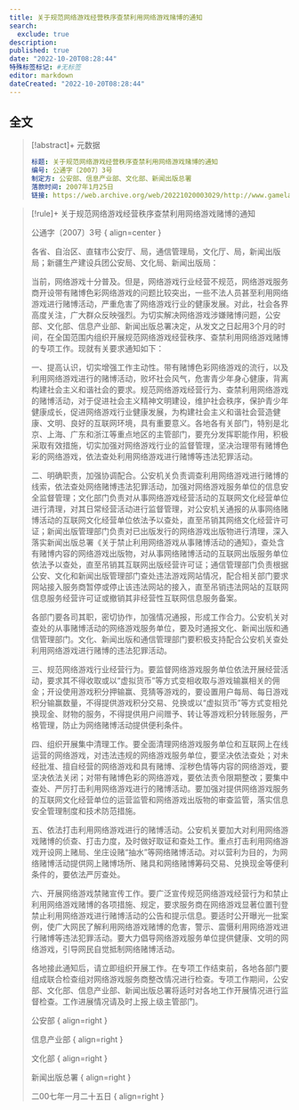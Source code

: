 ```yaml
---
title: 关于规范网络游戏经营秩序查禁利用网络游戏赌博的通知
search:
  exclude: true
description:
published: true
date: "2022-10-20T08:28:44"
特殊标签标记: #无标签
editor: markdown
dateCreated: "2022-10-20T08:28:44"
---
```


## 全文

> [!abstract]+ 元数据
>
> ```yaml
> 标题: 关于规范网络游戏经营秩序查禁利用网络游戏赌博的通知
> 编号: 公通字〔2007〕3号
> 制定方: 公安部、信息产业部、文化部、新闻出版总署
> 落款时间: 2007年1月25日
> 链接: https://web.archive.org/web/20221020003029/http://www.gamelaw.cn/rule/2020/1218/155.html
> ```

> [!rule]+ 关于规范网络游戏经营秩序查禁利用网络游戏赌博的通知
>
> 公通字〔2007〕3号
> { align=center }
>
> 各省、自治区、直辖市公安厅、局，通信管理局，文化厅、局，新闻出版局；新疆生产建设兵团公安局、文化局、新闻出版局：
>
> 当前，网络游戏十分普及。但是，网络游戏行业经营不规范，网络游戏服务商开设带有赌博色彩网络游戏的问题比较突出，一些不法人员甚至利用网络游戏进行赌博活动，严重危害了网络游戏行业的健康发展。对此，社会各界高度关注，广大群众反映强烈。为切实解决网络游戏涉嫌赌博问题，公安部、文化部、信息产业部、新闻出版总署决定，从发文之日起用3个月的时间，在全国范围内组织开展规范网络游戏经营秩序、查禁利用网络游戏赌博的专项工作。现就有关要求通知如下：
>
> 一、提高认识，切实增强工作主动性。带有赌博色彩网络游戏的流行，以及利用网络游戏进行的赌博活动，败坏社会风气，危害青少年身心健康，背离构建社会主义和谐社会的要求。规范网络游戏经营行为、查禁利用网络游戏的赌博活动，对于促进社会主义精神文明建设，维护社会秩序，保护青少年健康成长，促进网络游戏行业健康发展，为构建社会主义和谐社会营造健康、文明、良好的互联网环境，具有重要意义。各地各有关部门，特别是北京、上海、广东和浙江等重点地区的主管部门，要充分发挥职能作用，积极采取有效措施，切实加强对网络游戏行业的监督管理，坚决治理带有赌博色彩的网络游戏，依法查处利用网络游戏进行赌博等违法犯罪活动。
>
> 二、明确职责，加强协调配合。公安机关负责调查利用网络游戏进行赌博的线索，依法查处网络赌博违法犯罪活动，加强对网络游戏服务单位的信息安全监督管理；文化部门负责对从事网络游戏经营活动的互联网文化经营单位进行清理，对其日常经营活动进行监督管理，对公安机关通报的从事网络赌博活动的互联网文化经营单位依法予以查处，直至吊销其网络文化经营许可证；新闻出版管理部门负责对已出版发行的网络游戏出版物进行清理，深入落实新闻出版总署《关于禁止利用网络游戏从事赌博活动的通知》，查处含有赌博内容的网络游戏出版物，对从事网络赌博活动的互联网出版服务单位依法予以查处，直至吊销其互联网出版经营许可证；通信管理部门负责根据公安、文化和新闻出版管理部门查处违法游戏网站情况，配合相关部门要求网站接入服务商暂停或停止该违法网站的接入，直至吊销违法网站的互联网信息服务经营许可证或撤销其非经营性互联网信息服务备案。
>
> 各部门要各司其职，密切协作，加强情况通报，形成工作合力。公安机关对查处的从事赌博活动的网络游戏服务单位，要及时通报文化、新闻出版和通信管理部门。文化、新闻出版和通信管理部门要积极支持配合公安机关查处利用网络游戏进行赌博的违法犯罪活动。
>
> 三、规范网络游戏行业经营行为。要监督网络游戏服务单位依法开展经营活动，要求其不得收取或以“虚拟货币”等方式变相收取与游戏输赢相关的佣金；开设使用游戏积分押输赢、竞猜等游戏的，要设置用户每局、每日游戏积分输赢数量，不得提供游戏积分交易、兑换或以“虚拟货币”等方式变相兑换现金、财物的服务，不得提供用户间赠予、转让等游戏积分转账服务，严格管理，防止为网络赌博活动提供便利条件。
>
> 四、组织开展集中清理工作。要全面清理网络游戏服务单位和互联网上在线运营的网络游戏，对违法违规的网络游戏服务单位，要坚决依法查处；对未经批准、擅自经营的网络游戏和具有赌博、淫秽色情等内容的网络游戏，要坚决依法关闭；对带有赌博色彩的网络游戏，要依法责令限期整改；要集中查处、严厉打击利用网络游戏进行的赌博活动。要加强对提供网络游戏服务的互联网文化经营单位的运营监管和网络游戏出版物的审查监管，落实信息安全管理制度和技术防范措施。
>
> 五、依法打击利用网络游戏进行的赌博活动。公安机关要加大对利用网络游戏赌博的侦查、打击力度，及时做好取证和查处工作。重点打击利用网络游戏开设网上赌局、坐庄设赌“抽水”等网络赌博活动。对以营利为目的，为网络赌博活动提供网上赌博场所、赌具和网络赌博筹码交易、兑换现金等便利条件的，要依法严厉查处。
>
> 六、开展网络游戏禁赌宣传工作。要广泛宣传规范网络游戏经营行为和禁止利用网络游戏赌博的各项措施、规定，要求服务商在网络游戏显著位置刊登禁止利用网络游戏进行赌博活动的公告和提示信息。要适时公开曝光一批案例，使广大网民了解利用网络游戏赌博的危害，警示、震慑利用网络游戏进行赌博等违法犯罪活动。要大力倡导网络游戏服务单位提供健康、文明的网络游戏，引导网民自觉抵制网络赌博活动。
>
> 各地接此通知后，请立即组织开展工作。在专项工作结束前，各地各部门要组成联合检查组对网络游戏服务商整改情况进行检查。专项工作期间，公安部、文化部、信息产业部、新闻出版总署将适时对各地工作开展情况进行监督检查。工作进展情况请及时上报上级主管部门。
>
> 公安部
> { align=right }
>
> 信息产业部
> { align=right }
>
> 文化部
> { align=right }
>
> 新闻出版总署
> { align=right }
>
> 二00七年一月二十五日
> { align=right }
